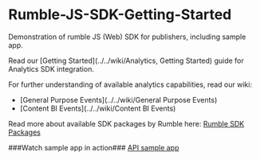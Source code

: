 # Rumble-JS-SDK-Getting-Started
Demonstration of rumble JS (Web) SDK for publishers, including sample app.

Read our [Getting Started](../../wiki/Analytics, Getting Started) guide for Analytics SDK integration.

For further understanding of available analytics capabilities, read our wiki:
* [General Purpose Events](../../wiki/General Purpose Events)
* [Content BI Events](../../wiki/Content BI Events)

Read more about available SDK packages by Rumble here: [Rumble SDK Packages](../../wiki)

###Watch sample app in action###
[API sample app](http://rumbleinc.github.io/Rumble-JS-SDK-Getting-Started/examples/playground.html)
